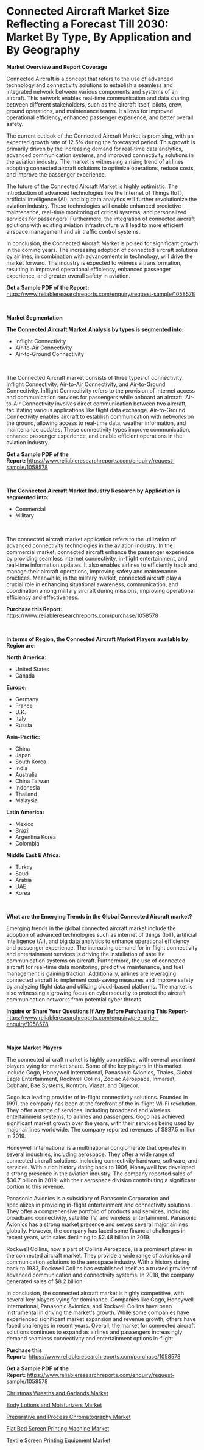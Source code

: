 <p><h1>Connected Aircraft Market Size Reflecting a Forecast Till 2030: Market By Type, By Application and By Geography</h1></p><p><strong>Market Overview and Report Coverage</strong></p>
<p><p>Connected Aircraft is a concept that refers to the use of advanced technology and connectivity solutions to establish a seamless and integrated network between various components and systems of an aircraft. This network enables real-time communication and data sharing between different stakeholders, such as the aircraft itself, pilots, crew, ground operations, and maintenance teams. It allows for improved operational efficiency, enhanced passenger experience, and better overall safety.</p><p>The current outlook of the Connected Aircraft Market is promising, with an expected growth rate of 12.5% during the forecasted period. This growth is primarily driven by the increasing demand for real-time data analytics, advanced communication systems, and improved connectivity solutions in the aviation industry. The market is witnessing a rising trend of airlines adopting connected aircraft solutions to optimize operations, reduce costs, and improve the passenger experience.</p><p>The future of the Connected Aircraft Market is highly optimistic. The introduction of advanced technologies like the Internet of Things (IoT), artificial intelligence (AI), and big data analytics will further revolutionize the aviation industry. These technologies will enable enhanced predictive maintenance, real-time monitoring of critical systems, and personalized services for passengers. Furthermore, the integration of connected aircraft solutions with existing aviation infrastructure will lead to more efficient airspace management and air traffic control systems.</p><p>In conclusion, the Connected Aircraft Market is poised for significant growth in the coming years. The increasing adoption of connected aircraft solutions by airlines, in combination with advancements in technology, will drive the market forward. The industry is expected to witness a transformation, resulting in improved operational efficiency, enhanced passenger experience, and greater overall safety in aviation.</p></p>
<p><strong>Get a Sample PDF of the Report:</strong> <a href="https://www.reliableresearchreports.com/enquiry/request-sample/1058578">https://www.reliableresearchreports.com/enquiry/request-sample/1058578</a></p>
<p>&nbsp;</p>
<p><strong>Market Segmentation</strong></p>
<p><strong>The Connected Aircraft Market Analysis by types is segmented into:</strong></p>
<p><ul><li>Inflight Connectivity</li><li>Air-to-Air Connectivity</li><li>Air-to-Ground Connectivity</li></ul></p>
<p>&nbsp;</p>
<p><p>The Connected Aircraft market consists of three types of connectivity: Inflight Connectivity, Air-to-Air Connectivity, and Air-to-Ground Connectivity. Inflight Connectivity refers to the provision of internet access and communication services for passengers while onboard an aircraft. Air-to-Air Connectivity involves direct communication between two aircraft, facilitating various applications like flight data exchange. Air-to-Ground Connectivity enables aircraft to establish communication with networks on the ground, allowing access to real-time data, weather information, and maintenance updates. These connectivity types improve communication, enhance passenger experience, and enable efficient operations in the aviation industry.</p></p>
<p><strong>Get a Sample PDF of the Report:</strong>&nbsp;<a href="https://www.reliableresearchreports.com/enquiry/request-sample/1058578">https://www.reliableresearchreports.com/enquiry/request-sample/1058578</a></p>
<p>&nbsp;</p>
<p><strong>The Connected Aircraft Market Industry Research by Application is segmented into:</strong></p>
<p><ul><li>Commercial</li><li>Military</li></ul></p>
<p>&nbsp;</p>
<p><p>The connected aircraft market application refers to the utilization of advanced connectivity technologies in the aviation industry. In the commercial market, connected aircraft enhance the passenger experience by providing seamless internet connectivity, in-flight entertainment, and real-time information updates. It also enables airlines to efficiently track and manage their aircraft operations, improving safety and maintenance practices. Meanwhile, in the military market, connected aircraft play a crucial role in enhancing situational awareness, communication, and coordination among military aircraft during missions, improving operational efficiency and effectiveness.</p></p>
<p><strong>Purchase this Report:</strong>&nbsp; <a href="https://www.reliableresearchreports.com/purchase/1058578">https://www.reliableresearchreports.com/purchase/1058578</a></p>
<p>&nbsp;</p>
<p><strong>In terms of Region, the Connected Aircraft Market Players available by Region are:</strong></p>
<p>
    <p> <strong> North America: </strong>
        <ul>
            <li>United States</li>
            <li>Canada</li>
        </ul>
        </p> 
    <p> <strong> Europe: </strong>
        <ul>
            <li>Germany</li>
            <li>France</li>
            <li>U.K.</li>
            <li>Italy</li>
            <li>Russia</li>
        </ul>
        </p> 
    <p> <strong> Asia-Pacific: </strong>
        <ul>
            <li>China</li>
            <li>Japan</li>
            <li>South Korea</li>
            <li>India</li>
            <li>Australia</li>
            <li>China Taiwan</li>
            <li>Indonesia</li>
            <li>Thailand</li>
            <li>Malaysia</li>
        </ul>
        </p> 
    <p> <strong> Latin America: </strong>
        <ul>
            <li>Mexico</li>
            <li>Brazil</li>
            <li>Argentina Korea</li>
            <li>Colombia</li>
        </ul>
        </p> 
    <p> <strong> Middle East & Africa: </strong>
        <ul>
            <li>Turkey</li>
            <li>Saudi</li>
            <li>Arabia</li>
            <li>UAE</li>
            <li>Korea</li>
        </ul>
    </p>
    </p>
<p>&nbsp;</p>
<p><strong>What are the Emerging Trends in the Global Connected Aircraft market?</strong></p>
<p><p>Emerging trends in the global connected aircraft market include the adoption of advanced technologies such as internet of things (IoT), artificial intelligence (AI), and big data analytics to enhance operational efficiency and passenger experience. The increasing demand for in-flight connectivity and entertainment services is driving the installation of satellite communication systems on aircraft. Furthermore, the use of connected aircraft for real-time data monitoring, predictive maintenance, and fuel management is gaining traction. Additionally, airlines are leveraging connected aircraft to implement cost-saving measures and improve safety by analyzing flight data and utilizing cloud-based platforms. The market is also witnessing a growing focus on cybersecurity to protect the aircraft communication networks from potential cyber threats.</p></p>
<p><strong>Inquire or Share Your Questions If Any Before Purchasing This Report</strong>- <a href="https://www.reliableresearchreports.com/enquiry/pre-order-enquiry/1058578">https://www.reliableresearchreports.com/enquiry/pre-order-enquiry/1058578</a></p>
<p>&nbsp;</p>
<p><strong>Major Market Players</strong></p>
<p><p>The connected aircraft market is highly competitive, with several prominent players vying for market share. Some of the key players in this market include Gogo, Honeywell International, Panasonic Avionics, Thales, Global Eagle Entertainment, Rockwell Collins, Zodiac Aerospace, Inmarsat, Cobham, Bae Systems, Kontron, Viasat, and Digecor.</p><p>Gogo is a leading provider of in-flight connectivity solutions. Founded in 1991, the company has been at the forefront of the in-flight Wi-Fi revolution. They offer a range of services, including broadband and wireless entertainment systems, to airlines and passengers. Gogo has achieved significant market growth over the years, with their services being used by major airlines worldwide. The company reported revenues of $837.5 million in 2019.</p><p>Honeywell International is a multinational conglomerate that operates in several industries, including aerospace. They offer a wide range of connected aircraft solutions, including connectivity hardware, software, and services. With a rich history dating back to 1906, Honeywell has developed a strong presence in the aviation industry. The company reported sales of $36.7 billion in 2019, with their aerospace division contributing a significant portion to this revenue.</p><p>Panasonic Avionics is a subsidiary of Panasonic Corporation and specializes in providing in-flight entertainment and connectivity solutions. They offer a comprehensive portfolio of products and services, including broadband connectivity, satellite TV, and wireless entertainment. Panasonic Avionics has a strong market presence and serves several major airlines globally. However, the company has faced some financial challenges in recent years, with sales declining to $2.48 billion in 2019.</p><p>Rockwell Collins, now a part of Collins Aerospace, is a prominent player in the connected aircraft market. They provide a wide range of avionics and communication solutions to the aerospace industry. With a history dating back to 1933, Rockwell Collins has established itself as a trusted provider of advanced communication and connectivity systems. In 2018, the company generated sales of $8.2 billion.</p><p>In conclusion, the connected aircraft market is highly competitive, with several key players vying for dominance. Companies like Gogo, Honeywell International, Panasonic Avionics, and Rockwell Collins have been instrumental in driving the market's growth. While some companies have experienced significant market expansion and revenue growth, others have faced challenges in recent years. Overall, the market for connected aircraft solutions continues to expand as airlines and passengers increasingly demand seamless connectivity and entertainment options in-flight.</p></p>
<p><strong>Purchase this Report:</strong>&nbsp;&nbsp;<a href="https://www.reliableresearchreports.com/purchase/1058578">https://www.reliableresearchreports.com/purchase/1058578</a></p>
<p></p>
<p><strong>Get a Sample PDF of the Report:</strong>&nbsp;<a href="https://www.reliableresearchreports.com/enquiry/request-sample/1058578">https://www.reliableresearchreports.com/enquiry/request-sample/1058578</a></p>
<p><p><a href="https://medium.com/@cite.teach.super/christmas-wreaths-and-garlands-market-size-and-market-trends-complete-industry-overview-2023-to-943fa754569a">Christmas Wreaths and Garlands Market</a></p><p><a href="https://medium.com/@bulk.cream.roll/body-lotions-and-moisturizers-market-share-evolution-and-market-growth-trends-2023-2030-7cf7672b4067">Body Lotions and Moisturizers Market</a></p><p><a href="https://www.linkedin.com/pulse/preparative-process-chromatography-market-size-share-global-quq9e/">Preparative and Process Chromatography Market</a></p><p><a href="https://www.linkedin.com/pulse/flat-bed-screen-printing-machine-market-research-report-f3zre/">Flat Bed Screen Printing Machine Market</a></p><p><a href="https://www.linkedin.com/pulse/textile-screen-printing-equipment-market-insights-players-afjfe/">Textile Screen Printing Equipment Market</a></p></p>